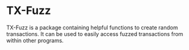 # TX-Fuzz

TX-Fuzz is a package containing helpful functions to create random transactions. 
It can be used to easily access fuzzed transactions from within other programs.